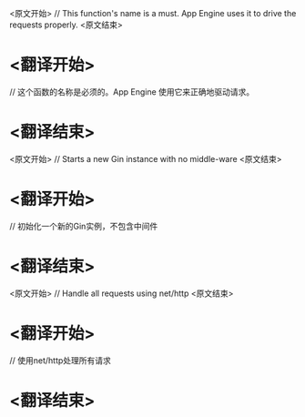 
<原文开始>
// This function's name is a must. App Engine uses it to drive the requests properly.
<原文结束>

# <翻译开始>
// 这个函数的名称是必须的。App Engine 使用它来正确地驱动请求。
# <翻译结束>


<原文开始>
// Starts a new Gin instance with no middle-ware
<原文结束>

# <翻译开始>
// 初始化一个新的Gin实例，不包含中间件
# <翻译结束>


<原文开始>
// Handle all requests using net/http
<原文结束>

# <翻译开始>
// 使用net/http处理所有请求
# <翻译结束>

